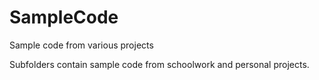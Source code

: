 # SampleCode
Sample code from various projects

Subfolders contain sample code from schoolwork and personal projects.
